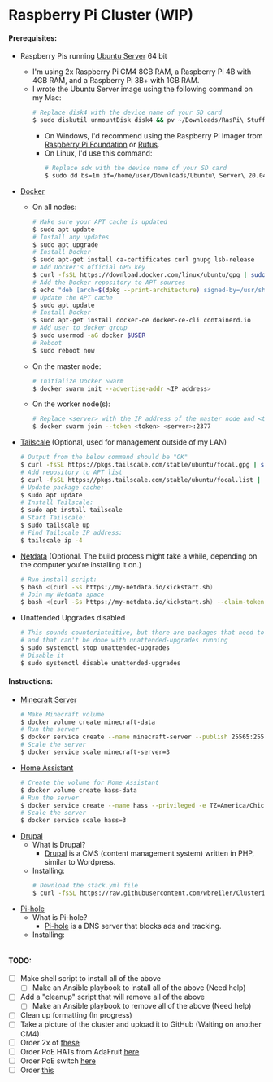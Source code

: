 # Raspberry Pi Cluster (WIP)
#### Prerequisites:
- Raspberry Pis running [Ubuntu Server](https://ubuntu.com/download/raspberry-pi) 64 bit
    - I'm using 2x Raspberry Pi CM4 8GB RAM, a Raspberry Pi 4B with 4GB RAM, and a Raspberry Pi 3B+ with 1GB RAM.
    - I wrote the Ubuntu Server image using the following command on my Mac:
        ```sh
        # Replace disk4 with the device name of your SD card
        $ sudo diskutil unmountDisk disk4 && pv ~/Downloads/RasPi\ Stuff/Ubuntu\ 20.04.img | sudo dd bs=1m of=/dev/disk4
        ```
        - On Windows, I'd recommend using the Raspberry Pi Imager from [Raspberry Pi Foundation](https://www.raspberrypi.org/downloads/raspi-imager/) or [Rufus](http://rufus.ie).
        - On Linux, I'd use this command:
            ```sh
            # Replace sdx with the device name of your SD card
            $ sudo dd bs=1m if=/home/user/Downloads/Ubuntu\ Server\ 20.04.img of=/dev/sdx status=progress
            ```
- [Docker](https://www.docker.com/)
    - On all nodes:
    	```sh
    	# Make sure your APT cache is updated
    	$ sudo apt update
    	# Install any updates
    	$ sudo apt upgrade
    	# Install Docker
        $ sudo apt-get install ca-certificates curl gnupg lsb-release
        # Add Docker's official GPG key
        $ curl -fsSL https://download.docker.com/linux/ubuntu/gpg | sudo gpg --dearmor -o /usr/share/keyrings/docker-archive-keyring.gpg
        # Add the Docker repository to APT sources
        $ echo "deb [arch=$(dpkg --print-architecture) signed-by=/usr/share/keyrings/docker-archive-keyring.gpg] https://download.docker.com/linux/ubuntu $(lsb_release -cs) stable" | sudo tee /etc/apt/sources.list.d/docker.list > /dev/null
        # Update the APT cache
        $ sudo apt update
        # Install Docker
        $ sudo apt-get install docker-ce docker-ce-cli containerd.io
    	# Add user to docker group
        $ sudo usermod -aG docker $USER
        # Reboot
    	$ sudo reboot now
    	```
    - On the master node:
        ```sh
        # Initialize Docker Swarm
	    $ docker swarm init --advertise-addr <IP address>
        ```
    - On the worker node(s):
        ```sh
        # Replace <server> with the IP address of the master node and <token> with the server token
        $ docker swarm join --token <token> <server>:2377
        ```
- [Tailscale](http://tailscale.com) (Optional, used for management outside of my LAN)
    ```sh
    # Output from the below command should be "OK"
    $ curl -fsSL https://pkgs.tailscale.com/stable/ubuntu/focal.gpg | sudo apt-key add -
    # Add repository to APT list
    $ curl -fsSL https://pkgs.tailscale.com/stable/ubuntu/focal.list | sudo tee /etc/apt/sources.list.d/tailscale.list
    # Update package cache:
    $ sudo apt update
    # Install Tailscale:
    $ sudo apt install tailscale
    # Start Tailscale:
    $ sudo tailscale up
    # Find Tailscale IP address:
    $ tailscale ip -4
    ```
- [Netdata](https://netdata.cloud) (Optional. The build process might take a while, depending on the computer you're installing it on.)
    
    ```sh
	# Run install script:
	$ bash <(curl -Ss https://my-netdata.io/kickstart.sh)
	# Join my Netdata space
	$ bash <(curl -Ss https://my-netdata.io/kickstart.sh) --claim-token <token> --claim-rooms <room-id> --claim-url https://app.netdata.cloud
	```
- Unattended Upgrades disabled
    ```sh
    # This sounds counterintuitive, but there are packages that need to be installed
    # and that can't be done with unattended-upgrades running
    $ sudo systemctl stop unattended-upgrades
    # Disable it
    $ sudo systemctl disable unattended-upgrades
    ```
#### Instructions:
- [Minecraft Server](https://github.com/itzg/docker-minecraft-server)
	```sh
    # Make Minecraft volume
    $ docker volume create minecraft-data
    # Run the server
    $ docker service create --name minecraft-server --publish 25565:25565 --publish 19132:19132 --mount source=minecraft-data,target=/data -e EULA=TRUE -e TYPE=PAPER itzg/minecraft-server
    # Scale the server
    $ docker service scale minecraft-server=3
    ```
- [Home Assistant](https://home-assistant.io/)
    ```sh
    # Create the volume for Home Assistant
    $ docker volume create hass-data
    # Run the server
    $ docker service create --name hass --privileged -e TZ=America/Chicago --mount source=hass-data,target=/config --network=host ghcr.io/home-assistant/home-assistant:stable
    # Scale the server
    $ docker service scale hass=3
    ```
- [Drupal](https://drupal.org/)
    - What is Drupal?	
	    - [Drupal]() is a CMS (content management system) written in PHP, similar to Wordpress.
    - Installing:
        ```sh
        # Download the stack.yml file
        $ curl -fsSL https://raw.githubusercontent.com/wbreiler/Clustering-Project/master/stack.yml > stack.ym
        ```
- [Pi-hole](https://pi-hole.net/)
    - What is Pi-hole?
        - [Pi-hole]() is a DNS server that blocks ads and tracking.
    - Installing:   
        ```sh
        ```
#### TODO:
- [ ] Make shell script to install all of the above
    - [ ] Make an Ansible playbook to install all of the above (Need help)
- [ ] Add a "cleanup" script that will remove all of the above
    - [ ] Make an Ansible playbook to remove all of the above (Need help)
- [ ] Clean up formatting (In progress)
- [ ] Take a picture of the cluster and upload it to GitHub (Waiting on another CM4)
- [ ] Order 2x of [these](https://www.aliexpress.com/item/1005003389500589.html)
- [ ] Order PoE HATs from AdaFruit [here](https://www.adafruit.com/product/5058)
- [ ] Order PoE switch [here](https://www.amazon.com/dp/B076HZFY3F/)
- [ ] Order [this](https://www.amazon.com/dp/B07K72STFB)
